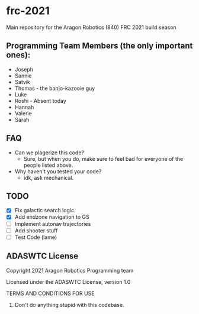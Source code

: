 # frc-2021
Main repository for the Aragon Robotics (840) FRC 2021 build season

## Programming Team Members (the only important ones):

- Joseph 
- Sannie
- Satvik
- Thomas - the banjo-kazooie guy
- Luke
- Roshi - Absent today
- Hannah
- Valerie
- Sarah

## FAQ

- Can we plagerize this code?
	- Sure, but when you do, make sure to feel bad for everyone of the people listed above.
- Why haven't you tested your code?
	- idk, ask mechanical.


## TODO

- [x] Fix galactic search logic
- [x] Add endzone navigation to GS
- [ ] Implement autonav trajectories
- [ ] Add shooter stuff
- [ ] Test Code (lame)

## ADASWTC License

Copyright 2021 Aragon Robotics Programming team

Licensed under the ADASWTC License, version 1.0

TERMS AND CONDITIONS FOR USE

1. Don't do anything stupid with this codebase.